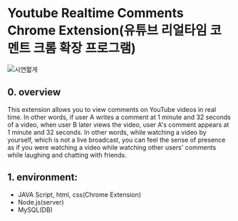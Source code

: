 # Youtube Realtime Comments Chrome Extension(유튜브 리얼타임 코멘트 크롬 확장 프로그램)

![시연짧게](https://user-images.githubusercontent.com/90203114/201276974-da85bd84-d298-43c7-acf8-309bc9cef922.gif)

## 0. overview

This extension allows you to view comments on YouTube videos in real time. In other words, if user A writes a comment at 1 minute and 32 seconds of a video, when user B later views the video, user A's comment appears at 1 minute and 32 seconds. In other words, while watching a video by yourself, which is not a live broadcast, you can feel the sense of presence as if you were watching a video while watching other users' comments while laughing and chatting with friends.

## 1. environment:

- JAVA Script, html, css(Chrome Extension)
- Node.js(server)
- MySQL(DB)
